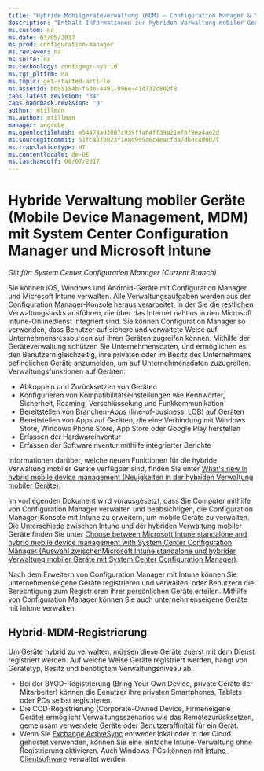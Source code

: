```yaml
---
title: "Hybride Mobilgeräteverwaltung (MDM) – Configuration Manager & Microsoft Intune | Microsoft-Dokumentation"
description: "Enthält Informationen zur hybriden Verwaltung mobiler Geräte (Mobile Device Management, MDM) mit System Center Configuration Manager und Microsoft Intune."
ms.custom: na
ms.date: 03/05/2017
ms.prod: configuration-manager
ms.reviewer: na
ms.suite: na
ms.technology: configmgr-hybrid
ms.tgt_pltfrm: na
ms.topic: get-started-article
ms.assetid: bb95154b-f63e-4491-896e-41d732c802f8
caps.latest.revision: "34"
caps.handback.revision: "0"
author: mtillman
ms.author: mtillman
manager: angrobe
ms.openlocfilehash: e54478a03807c939ffa64ff39a21ef6f9ea4ae2d
ms.sourcegitcommit: 51fc48fb023f1e8d995c6c4eacfda7dbec4d0b2f
ms.translationtype: HT
ms.contentlocale: de-DE
ms.lasthandoff: 08/07/2017
---
```

# <a name="hybrid-mobile-device-management-mdm-with-system-center-configuration-manager-and-microsoft-intune"></a>Hybride Verwaltung mobiler Geräte (Mobile Device Management, MDM) mit System Center Configuration Manager und Microsoft Intune

*Gilt für: System Center Configuration Manager (Current Branch)*


Sie können iOS, Windows und Android-Geräte mit Configuration Manager und Microsoft Intune verwalten. Alle Verwaltungsaufgaben werden aus der Configuration Manager-Konsole heraus verarbeitet, in der Sie die restlichen Verwaltungstasks ausführen, die über das Internet nahtlos in den Microsoft Intune-Onlinedienst integriert sind.  Sie können Configuration Manager so verwenden, dass Benutzer auf sichere und verwaltete Weise auf Unternehmensressourcen auf ihren Geräten zugreifen können. Mithilfe der Geräteverwaltung schützen Sie Unternehmensdaten, und ermöglichen es den Benutzern gleichzeitig, ihre privaten oder im Besitz des Unternehmens befindlichen Geräte anzumelden, um auf Unternehmensdaten zuzugreifen. Verwaltungsfunktionen auf Geräten:

-   Abkoppeln und Zurücksetzen von Geräten
-   Konfigurieren von Kompatibilitätseinstellungen wie Kennwörter, Sicherheit, Roaming, Verschlüsselung und Funkkommunikation
-   Bereitstellen von Branchen-Apps (line-of-business, LOB) auf Geräten
-   Bereitstellen von Apps auf Geräten, die eine Verbindung mit Windows Store, Windows Phone Store, App Store oder Google Play herstellen
-   Erfassen der Hardwareinventur
-   Erfassen der Softwareinventur mithilfe integrierter Berichte

Informationen darüber, welche neuen Funktionen für die hybride Verwaltung mobiler Geräte verfügbar sind, finden Sie unter [What's new in hybrid mobile device management (Neuigkeiten in der hybriden Verwaltung mobiler Geräte)](../understand/whats-new-in-hybrid-mobile-device-management.md).

Im vorliegenden Dokument wird vorausgesetzt, dass Sie Computer mithilfe von Configuration Manager verwalten und beabsichtigen, die Configuration Manager-Konsole mit Intune zu erweitern, um mobile Geräte zu verwalten. Die Unterschiede zwischen Intune und der hybriden Verwaltung mobiler Geräte finden Sie unter [Choose between Microsoft Intune standalone and hybrid mobile device management with System Center Configuration Manager (Auswahl zwischenMicrosoft Intune standalone und hybrider Verwaltung mobiler Geräte mit System Center Configuration Manager)](choose-between-standalone-intune-and-hybrid-mobile-device-management.md).

Nach dem Erweitern von Configuration Manager mit Intune können Sie unternehmenseigene Geräte registrieren und verwalten, oder Benutzern die Berechtigung zum Registrieren ihrer persönlichen Geräte erteilen. Mithilfe von Configuration Manager können Sie auch unternehmenseigene Geräte mit Intune verwalten.

## <a name="hybrid-mdm-enrollment"></a>Hybrid-MDM-Registrierung
Um Geräte hybrid zu verwalten, müssen diese Geräte zuerst mit dem Dienst registriert werden. Auf welche Weise Geräte registriert werden, hängt von Gerätetyp, Besitz und benötigtem Verwaltungsniveau ab.
- Bei der BYOD-Registrierung (Bring Your Own Device, private Geräte der Mitarbeiter) können die Benutzer ihre privaten Smartphones, Tablets oder PCs selbst registrieren.
- Die COD-Registrierung (Corporate-Owned Device, Firmeneigene Geräte) ermöglicht Verwaltungsszenarios wie das Remotezurücksetzen, gemeinsam verwendete Geräte oder Benutzeraffinität für ein Gerät.
- Wenn Sie [Exchange ActiveSync](../plan-design/device-enrollment-methods.md#mobile-device-management-with-exchange-activesync-and-configuration-manager) entweder lokal oder in der Cloud gehostet verwenden, können Sie eine einfache Intune-Verwaltung ohne Registrierung aktivieren. Auch Windows-PCs können mit [Intune-Clientsoftware](/intune/deploy-use/manage-windows-pcs-with-microsoft-intune) verwaltet werden.
